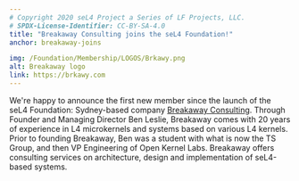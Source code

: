 ```yaml
---
# Copyright 2020 seL4 Project a Series of LF Projects, LLC.
# SPDX-License-Identifier: CC-BY-SA-4.0
title: "Breakaway Consulting joins the seL4 Foundation!"
anchor: breakaway-joins

img: /Foundation/Membership/LOGOS/Brkawy.png
alt: Breakaway logo
link: https://brkawy.com
---
```


We're happy to announce the first new member since the launch of the seL4
Foundation: Sydney-based company [Breakaway Consulting](https://brkawy.com).
Through Founder and Managing Director Ben Leslie, Breakaway comes with 20 years
of experience in L4 microkernels and systems based on various L4 kernels. Prior
to founding Breakaway, Ben was a student with what is now the TS Group, and then
VP Engineering of Open Kernel Labs. Breakaway offers consulting services on
architecture, design and implementation of seL4-based systems.
